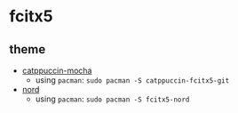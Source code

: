 # fcitx5

## theme

-   [catppuccin-mocha](https://github.com/catppuccin/fcitx5)
    -   using `pacman`: `sudo pacman -S catppuccin-fcitx5-git`
-   [nord](https://github.com/ayamir/fcitx5-nord)
    -   using `pacman`: `sudo pacman -S fcitx5-nord`
